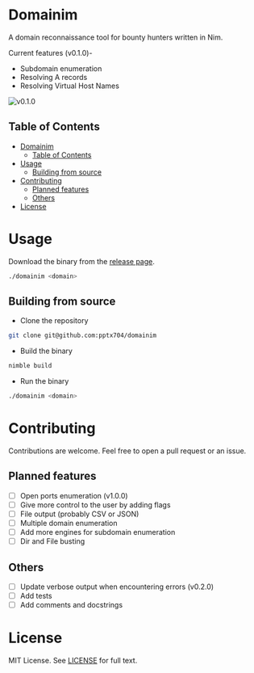 # Domainim
A domain reconnaissance tool for bounty hunters written in Nim.

Current features (v0.1.0)-
- Subdomain enumeration
- Resolving A records
- Resolving Virtual Host Names

![v0.1.0](https://i.postimg.cc/rFFhvm5L/image.png)

## Table of Contents
- [Domainim](#domainim)
  - [Table of Contents](#table-of-contents)
- [Usage](#usage)
  - [Building from source](#building-from-source)
- [Contributing](#contributing)
  - [Planned features](#planned-features)
  - [Others](#others)
- [License](#license)

# Usage

Download the binary from the [release page](https://github.com/pptx704/domainim/releases).

```bash
./domainim <domain>
```

## Building from source
- Clone the repository
```bash
git clone git@github.com:pptx704/domainim
```
- Build the binary
```bash
nimble build
```
- Run the binary
```bash
./domainim <domain>
```

# Contributing
Contributions are welcome. Feel free to open a pull request or an issue.

## Planned features
- [ ] Open ports enumeration (v1.0.0)
- [ ] Give more control to the user by adding flags
- [ ] File output (probably CSV or JSON)
- [ ] Multiple domain enumeration
- [ ] Add more engines for subdomain enumeration
- [ ] Dir and File busting

## Others
- [ ] Update verbose output when encountering errors (v0.2.0)
- [ ] Add tests
- [ ] Add comments and docstrings

# License
MIT License. See [LICENSE](LICENSE) for full text.